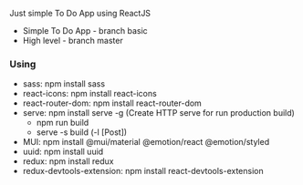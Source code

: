 Just simple To Do App using ReactJS
- Simple To Do App - branch basic
- High level - branch master

### Using
- sass: npm install sass
- react-icons: npm install react-icons
- react-router-dom: npm install react-router-dom
- serve: npm install serve -g (Create HTTP serve for run production build)
    + npm run build
    + serve -s build (-l [Post])
- MUI: npm install @mui/material @emotion/react @emotion/styled
- uuid: npm install uuid
- redux: npm install redux
- redux-devtools-extension: npm install react-devtools-extension